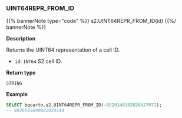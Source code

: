 ### UINT64REPR_FROM_ID

{{% bannerNote type="code" %}}
s2.UINT64REPR_FROM_ID(id)
{{%/ bannerNote %}}

**Description**

Returns the UINT64 representation of a cell ID.

* `id`: `INT64` S2 cell ID.

**Return type**

`STRING`

**Example**

```sql
SELECT bqcarto.s2.UINT64REPR_FROM_ID(-8520148382826627072);
-- 9926595690882924544
```

